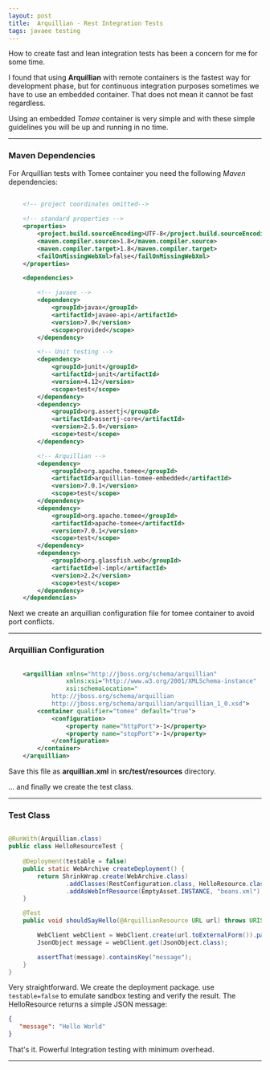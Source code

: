 ```yaml
---
layout: post
title:  Arquillian - Rest Integration Tests
tags: javaee testing
---
```


How to create fast and lean integration tests has been a concern for me for some time.

I found that using **Arquillian** with remote containers is the fastest way for development phase, but for continuous integration purposes sometimes we have to use an embedded container. That does not mean it cannot be fast regardless.

Using an embedded _Tomee_ container is very simple and with these simple guidelines you will be up and running in no time.

***

### Maven Dependencies

For Arquillian tests with Tomee container you need the following _Maven_ dependencies:

```xml
    
    <!-- project coordinates omitted-->
    
    <!-- standard properties -->
    <properties>
        <project.build.sourceEncoding>UTF-8</project.build.sourceEncoding>
        <maven.compiler.source>1.8</maven.compiler.source>
        <maven.compiler.target>1.8</maven.compiler.target>
        <failOnMissingWebXml>false</failOnMissingWebXml>
    </properties>

    <dependencies>

        <!-- javaee -->
        <dependency>
            <groupId>javax</groupId>
            <artifactId>javaee-api</artifactId>
            <version>7.0</version>
            <scope>provided</scope>
        </dependency>

        <!-- Unit testing -->
        <dependency>
            <groupId>junit</groupId>
            <artifactId>junit</artifactId>
            <version>4.12</version>
            <scope>test</scope>
        </dependency>
        <dependency>
            <groupId>org.assertj</groupId>
            <artifactId>assertj-core</artifactId>
            <version>2.5.0</version>
            <scope>test</scope>
        </dependency>

        <!-- Arquillian -->
        <dependency>
            <groupId>org.apache.tomee</groupId>
            <artifactId>arquillian-tomee-embedded</artifactId>
            <version>7.0.1</version>
            <scope>test</scope>
        </dependency>
        <dependency>
            <groupId>org.apache.tomee</groupId>
            <artifactId>apache-tomee</artifactId>
            <version>7.0.1</version>
            <scope>test</scope>
        </dependency>
        <dependency>
            <groupId>org.glassfish.web</groupId>
            <artifactId>el-impl</artifactId>
            <version>2.2</version>
            <scope>test</scope>
        </dependency>
    </dependencies>
```

Next we create an arquillian configuration file for tomee container to avoid port conflicts.

***

### Arquillian Configuration

```xml

    <arquillian xmlns="http://jboss.org/schema/arquillian"
                xmlns:xsi="http://www.w3.org/2001/XMLSchema-instance"
                xsi:schemaLocation="
            http://jboss.org/schema/arquillian
            http://jboss.org/schema/arquillian/arquillian_1_0.xsd">
        <container qualifier="tomee" default="true">
            <configuration>
                <property name="httpPort">-1</property>
                <property name="stopPort">-1</property>
            </configuration>
        </container>
    </arquillian>

```

Save this file as **arquillian.xml** in **src/test/resources** directory.

... and finally we create the test class.

****

### Test Class

```java

@RunWith(Arquillian.class)
public class HelloResourceTest {
    
    @Deployment(testable = false)
    public static WebArchive createDeployment() {
        return ShrinkWrap.create(WebArchive.class)
                .addClasses(RestConfiguration.class, HelloResource.class)
                .addAsWebInfResource(EmptyAsset.INSTANCE, "beans.xml");
    }

    @Test
    public void shouldSayHello(@ArquillianResource URL url) throws URISyntaxException {

        WebClient webClient = WebClient.create(url.toExternalForm()).path("rest/hello");
        JsonObject message = webClient.get(JsonObject.class);

        assertThat(message).containsKey("message");
    }
}

``` 

Very straightforward. We create the deployment package. use `testable=false` to emulate sandbox testing and verify the result.
The HelloResource returns a simple JSON message:

```json
{
   "message": "Hello World"
}
```

That's it. Powerful Integration testing with minimum overhead.

****



